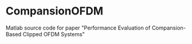 # CompansionOFDM
Matlab source code for paper "Performance Evaluation of Compansion-Based Clipped OFDM Systems"
